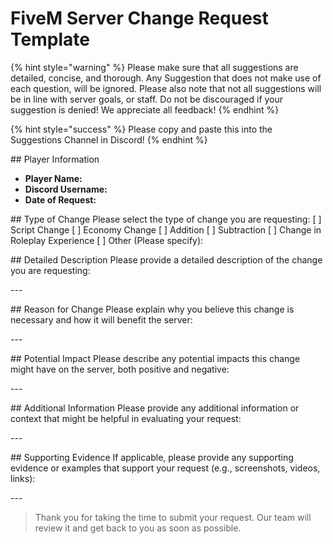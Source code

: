 # FiveM Server Change Request Template

{% hint style="warning" %}
 Please make sure that all suggestions are detailed, concise, and thorough. Any Suggestion that does not make use of each question, will be ignored. Please also note that not all suggestions will be in line with server goals, or staff. Do not be discouraged if your suggestion is denied! We appreciate all feedback!
{% endhint %}

{% hint style="success" %}
Please copy and paste this into the Suggestions Channel in Discord!
{% endhint %}

\## Player Information
- **Player Name:** 
- **Discord Username:** 
- **Date of Request:** 

\## Type of Change
Please select the type of change you are requesting:
 [ ] Script Change
 [ ] Economy Change
 [ ] Addition
 [ ] Subtraction
 [ ] Change in Roleplay Experience
 [ ] Other (Please specify): 

\## Detailed Description
Please provide a detailed description of the change you are requesting:

\---

\## Reason for Change
Please explain why you believe this change is necessary and how it will benefit the server:

\---

\## Potential Impact
Please describe any potential impacts this change might have on the server, both positive and negative:

\---

\## Additional Information
Please provide any additional information or context that might be helpful in evaluating your request:

\---

\## Supporting Evidence
If applicable, please provide any supporting evidence or examples that support your request (e.g., screenshots, videos, links):

\---

> Thank you for taking the time to submit your request. Our team will review it and get back to you as soon as possible.
